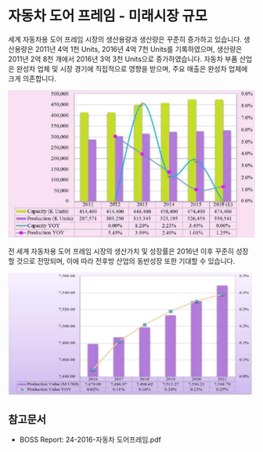 # 자동차 도어 프레임 - 미래시장 규모

세계 자동차용 도어 프레임 시장의 생산용량과 생산량은 꾸준히 증가하고 있습니다. 생산용량은 2011년 4억 1천 Units, 2016년 4억 7천 Units를 기록하였으며, 생산량은 2011년 2억 8천 개에서 2016년 3억 3천 Units으로 증가하였습니다. 자동차 부품 산업은 완성차 업체 및 시장 경기에 직접적으로 영향을 받으며, 주요 매출은 완성차 업체에 크게 의존합니다.


![전_세계_자동차용_도어_프레임_시장_생산용량_및_생산량_규모](./images/도어프레임_Q14_1_1.PNG)



전 세계 자동차용 도어 프레임 시장의 생산가치 및 성장률은 2016년 이후 꾸준히 성장할 것으로 전망되며, 이에 따라 전후방 산업의 동반성장 또한 기대할 수 있습니다.



![세계_자동차용_도어_프레임_시장_생산가치_및_성장률](./images/도어프레임_Q14_1_1_.PNG)


## 참고문서
- BOSS Report: 24-2016-자동차 도어프레임.pdf
